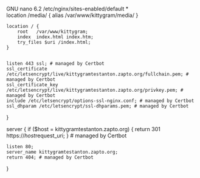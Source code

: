   GNU nano 6.2                                         /etc/nginx/sites-enabled/default *                                                
    location /media/ {
        alias /var/www/kittygram/media/
    }



    location / {
        root   /var/www/kittygram;
        index  index.html index.htm;
        try_files $uri /index.html;
    }


    listen 443 ssl; # managed by Certbot
    ssl_certificate /etc/letsencrypt/live/kittygramtestanton.zapto.org/fullchain.pem; # managed by Certbot
    ssl_certificate_key /etc/letsencrypt/live/kittygramtestanton.zapto.org/privkey.pem; # managed by Certbot
    include /etc/letsencrypt/options-ssl-nginx.conf; # managed by Certbot
    ssl_dhparam /etc/letsencrypt/ssl-dhparams.pem; # managed by Certbot

}




 server {
    if ($host = kittygramtestanton.zapto.org) {
        return 301 https://$host$request_uri;
    } # managed by Certbot



    listen 80;
    server_name kittygramtestanton.zapto.org;
    return 404; # managed by Certbot


}


